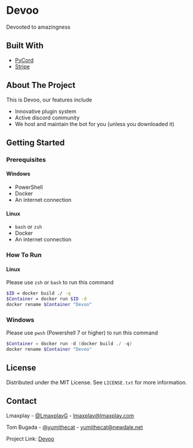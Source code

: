 # Devoo

Devooted to amazingness

## Built With

- [PyCord](https://github.com/Pycord-Development/pycord)
- [Stripe](https://stripe.com/)

## About The Project

This is Devoo, our features include

- Innovative plugin system
- Active discord community
- We host and maintain the bot for you (unless you downloaded it)

## Getting Started

### Prerequisites

#### Windows

- PowerShell
- Docker
- An internet connection

#### Linux

- `bash` or `zsh`
- Docker
- An internet connection

### How To Run

#### Linux

Please use `zsh` or `bash` to run this command

```sh
$ID = docker build ./ -q
$Container = docker run $ID -d
docker rename $Container "Devoo"
```

### Windows

Please use `pwsh` (Powershell 7 or higher) to run this command

```ps1
$Container = docker run -d (docker build ./ -q)
docker rename $Container "Devoo"
```

## License

Distributed under the MIT License. See `LICENSE.txt` for more information.

## Contact

Lmaxplay - [@LmaxplayG](https://github.com/LmaxplayG) - lmaxplay@lmaxplay.com

Tom Bugada - [@yumithecat](https://github.com/yumithecat) - yumithecat@newdale.net

Project Link: [Devoo](https://github.com/LmaxplayG/Devoo)
